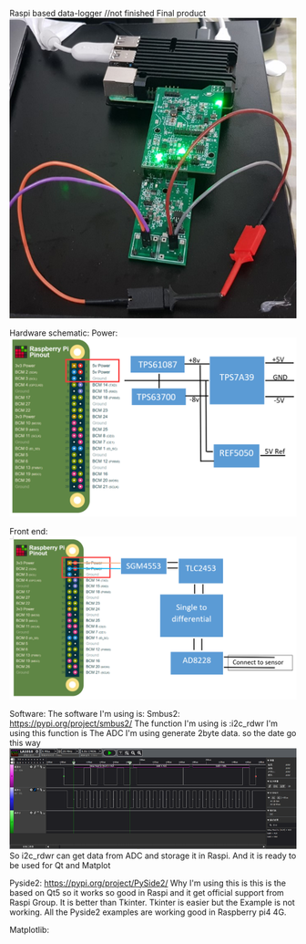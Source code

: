 Raspi based data-logger   //not finished
Final product
![image](https://github.com/xiaoqianzi15/Raspberry-pi-based-Data-Logger/blob/master/picture/%E5%9B%BE%E7%89%872.jpg)

Hardware schematic:
Power:
![image](https://github.com/xiaoqianzi15/Raspberry-pi-based-Data-Logger/blob/master/picture/power.png)

Front end:
![image](https://github.com/xiaoqianzi15/Raspberry-pi-based-Data-Logger/blob/master/picture/Frontend.png)

Software:
The software I'm using is:
Smbus2:
https://pypi.org/project/smbus2/
The function I'm using is :i2c_rdwr
I'm using this function is The ADC I'm using generate 2byte data. so the date go this way 
![image](https://github.com/xiaoqianzi15/Raspberry-pi-based-Data-Logger/blob/master/picture/%E5%9B%BE%E7%89%871.png)
So  i2c_rdwr can get data from ADC and storage it in Raspi. And it is ready to be used for Qt and Matplot

Pyside2:
https://pypi.org/project/PySide2/
Why I'm using this is this is the based on Qt5 so it works so good in Raspi and it get official support from Raspi Group.
It is better than Tkinter. Tkinter is easier but the Example is not working.
All the Pyside2 examples are working good in Raspberry pi4 4G.


Matplotlib:









